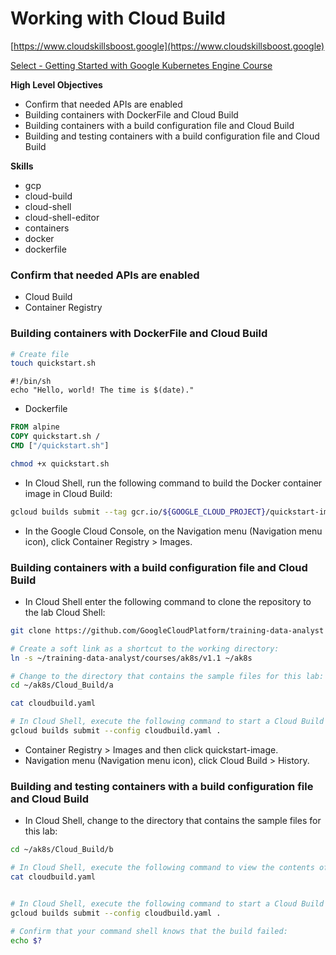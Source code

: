 # Working with Cloud Build

[https://www.cloudskillsboost.google](https://www.cloudskillsboost.google)

[Select - Getting Started with Google Kubernetes Engine Course](https://www.cloudskillsboost.google)

**High Level Objectives**
- Confirm that needed APIs are enabled
- Building containers with DockerFile and Cloud Build
- Building containers with a build configuration file and Cloud Build
- Building and testing containers with a build configuration file and Cloud Build

**Skills**
- gcp
- cloud-build
- cloud-shell
- cloud-shell-editor
- containers
- docker
- dockerfile

### Confirm that needed APIs are enabled

- Cloud Build
- Container Registry

### Building containers with DockerFile and Cloud Build

```bash
# Create file
touch quickstart.sh
```

```shell
#!/bin/sh
echo "Hello, world! The time is $(date)."
```

- Dockerfile

```Dockerfile
FROM alpine
COPY quickstart.sh /
CMD ["/quickstart.sh"]
```

```bash
chmod +x quickstart.sh
```

- In Cloud Shell, run the following command to build the Docker container image in Cloud Build:

```bash
gcloud builds submit --tag gcr.io/${GOOGLE_CLOUD_PROJECT}/quickstart-image .
```

- In the Google Cloud Console, on the Navigation menu (Navigation menu icon), click Container Registry > Images.

### Building containers with a build configuration file and Cloud Build

- In Cloud Shell enter the following command to clone the repository to the lab Cloud Shell:

```bash
git clone https://github.com/GoogleCloudPlatform/training-data-analyst

# Create a soft link as a shortcut to the working directory:
ln -s ~/training-data-analyst/courses/ak8s/v1.1 ~/ak8s

# Change to the directory that contains the sample files for this lab:
cd ~/ak8s/Cloud_Build/a

cat cloudbuild.yaml

# In Cloud Shell, execute the following command to start a Cloud Build using cloudbuild.yaml as the build configuration file:
gcloud builds submit --config cloudbuild.yaml .
```

- Container Registry > Images and then click quickstart-image.
- Navigation menu (Navigation menu icon), click Cloud Build > History.

### Building and testing containers with a build configuration file and Cloud Build


- In Cloud Shell, change to the directory that contains the sample files for this lab:

```bash
cd ~/ak8s/Cloud_Build/b

# In Cloud Shell, execute the following command to view the contents of cloudbuild.yaml
cat cloudbuild.yaml


# In Cloud Shell, execute the following command to start a Cloud Build using cloudbuild.yaml as the build configuration file:
gcloud builds submit --config cloudbuild.yaml .

# Confirm that your command shell knows that the build failed:
echo $?


```